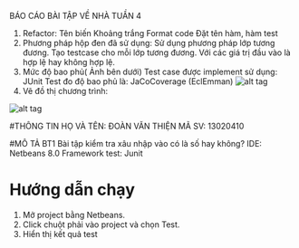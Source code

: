 ﻿BÁO CÁO BÀI TẬP VỀ NHÀ TUẦN 4
1. Refactor:
Tên biến
Khoảng trắng
Format code
Đặt tên hàm, hàm test
2. Phương pháp hộp đen đã sử dụng:
Sử dụng phương pháp lớp tương đương. Tạo testcase cho mỗi lớp tương đương. Với các giá trị đầu vào là hợp lệ hay không hợp lệ. 
3. Mức độ bao phủ( Ảnh bên dưới)
Test case được implement sử dụng: JUnit
Test đo độ bao phủ là: JaCoCoverage (EclEmman)
![alt tag](https://www.dropbox.com/s/48rkl0zrilatte5/testing1.PNG?dl=0)
4. Vẽ đồ thị chương trình:

![alt tag](https://www.dropbox.com/s/v7z6eymswski88r/code2flow_fdac5.png?dl=0)





#THÔNG TIN
HỌ VÀ TÊN: ĐOÀN VĂN THIỆN
MÃ SV: 13020410

#MÔ TẢ BT1
Bài tập kiểm tra xâu nhập vào có là số hay không?
IDE: Netbeans 8.0
Framework test: Junit


# Hướng dẫn chạy
1. Mở project bằng Netbeans.
2. Click chuột phải vào project và chọn Test.
3. Hiển thị kết quả test




